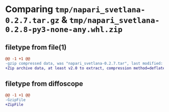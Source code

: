 # Comparing `tmp/napari_svetlana-0.2.7.tar.gz` & `tmp/napari_svetlana-0.2.8-py3-none-any.whl.zip`

## filetype from file(1)

```diff
@@ -1 +1 @@
-gzip compressed data, was "napari_svetlana-0.2.7.tar", last modified: Thu Apr 13 10:17:52 2023, max compression
+Zip archive data, at least v2.0 to extract, compression method=deflate
```

## filetype from diffoscope

```diff
@@ -1 +1 @@
-GzipFile
+ZipFile
```

